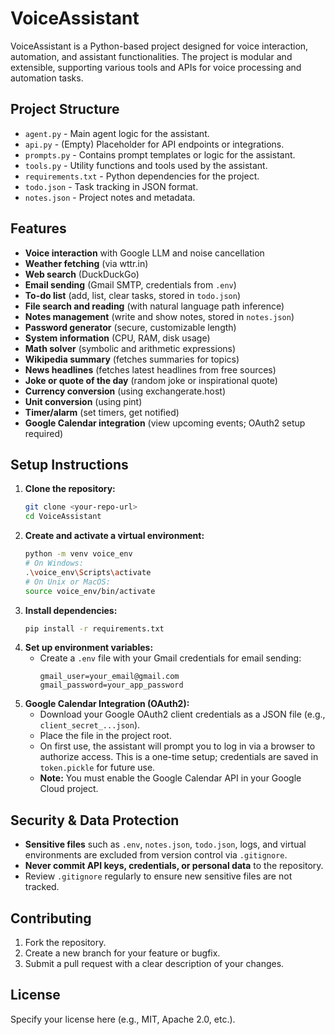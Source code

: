 # VoiceAssistant

VoiceAssistant is a Python-based project designed for voice interaction, automation, and assistant functionalities. The project is modular and extensible, supporting various tools and APIs for voice processing and automation tasks.

## Project Structure

- `agent.py` - Main agent logic for the assistant.
- `api.py` - (Empty) Placeholder for API endpoints or integrations.
- `prompts.py` - Contains prompt templates or logic for the assistant.
- `tools.py` - Utility functions and tools used by the assistant.
- `requirements.txt` - Python dependencies for the project.
- `todo.json` - Task tracking in JSON format.
- `notes.json` - Project notes and metadata.

## Features

- **Voice interaction** with Google LLM and noise cancellation
- **Weather fetching** (via wttr.in)
- **Web search** (DuckDuckGo)
- **Email sending** (Gmail SMTP, credentials from `.env`)
- **To-do list** (add, list, clear tasks, stored in `todo.json`)
- **File search and reading** (with natural language path inference)
- **Notes management** (write and show notes, stored in `notes.json`)
- **Password generator** (secure, customizable length)
- **System information** (CPU, RAM, disk usage)
- **Math solver** (symbolic and arithmetic expressions)
- **Wikipedia summary** (fetches summaries for topics)
- **News headlines** (fetches latest headlines from free sources)
- **Joke or quote of the day** (random joke or inspirational quote)
- **Currency conversion** (using exchangerate.host)
- **Unit conversion** (using pint)
- **Timer/alarm** (set timers, get notified)
- **Google Calendar integration** (view upcoming events; OAuth2 setup required)

## Setup Instructions

1. **Clone the repository:**
   ```sh
   git clone <your-repo-url>
   cd VoiceAssistant
   ```
2. **Create and activate a virtual environment:**
   ```sh
   python -m venv voice_env
   # On Windows:
   .\voice_env\Scripts\activate
   # On Unix or MacOS:
   source voice_env/bin/activate
   ```
3. **Install dependencies:**
   ```sh
   pip install -r requirements.txt
   ```
4. **Set up environment variables:**
   - Create a `.env` file with your Gmail credentials for email sending:
     ```env
     gmail_user=your_email@gmail.com
     gmail_password=your_app_password
     ```
5. **Google Calendar Integration (OAuth2):**
   - Download your Google OAuth2 client credentials as a JSON file (e.g., `client_secret_...json`).
   - Place the file in the project root.
   - On first use, the assistant will prompt you to log in via a browser to authorize access. This is a one-time setup; credentials are saved in `token.pickle` for future use.
   - **Note:** You must enable the Google Calendar API in your Google Cloud project.

## Security & Data Protection

- **Sensitive files** such as `.env`, `notes.json`, `todo.json`, logs, and virtual environments are excluded from version control via `.gitignore`.
- **Never commit API keys, credentials, or personal data** to the repository.
- Review `.gitignore` regularly to ensure new sensitive files are not tracked.

## Contributing

1. Fork the repository.
2. Create a new branch for your feature or bugfix.
3. Submit a pull request with a clear description of your changes.

## License

Specify your license here (e.g., MIT, Apache 2.0, etc.). 